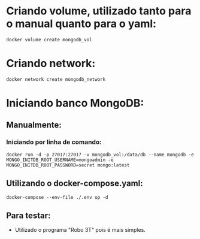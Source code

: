 # Criando volume, utilizado tanto para o manual quanto para o yaml:
    docker volume create mongodb_vol
    
# Criando network:
    docker network create mongodb_network

# Iniciando banco MongoDB:
## Manualmente:
### Iniciando por linha de comando:
    docker run -d -p 27017:27017 -v mongodb_vol:/data/db --name mongodb -e MONGO_INITDB_ROOT_USERNAME=mongoadmin -e MONGO_INITDB_ROOT_PASSWORD=secret mongo:latest

## Utilizando o docker-compose.yaml: 
    docker-compose --env-file ./.env up -d

## Para testar:
- Utilizado o programa "Robo 3T" pois é mais simples. 
